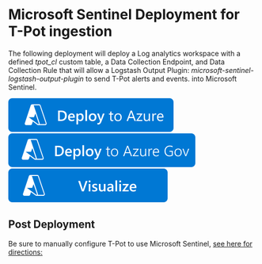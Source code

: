 # Microsoft Sentinel Deployment for T-Pot ingestion

The following deployment will deploy a Log analytics workspace with a defined *tpot_cl* custom table, a Data Collection Endpoint, and Data Collection Rule that will allow a Logstash Output Plugin: *microsoft-sentinel-logstash-output-plugin* to send T-Pot alerts and events. into Microsoft Sentinel.

[![Deploy To Azure](https://raw.githubusercontent.com/Azure/azure-quickstart-templates/master/1-CONTRIBUTION-GUIDE/images/deploytoazure.svg?sanitize=true)](https://portal.azure.com/#create/Microsoft.Template/uri/https%3A%2F%2Fraw.githubusercontent.com%2Fswiftsolves-msft%2FAzure-TPot%2Fmain%2Fsample%2Ftpot_all%2Fdeployment%2Fazuredeploy.json)
[![Deploy To Azure US Gov](https://raw.githubusercontent.com/Azure/azure-quickstart-templates/master/1-CONTRIBUTION-GUIDE/images/deploytoazuregov.svg?sanitize=true)](https://portal.azure.us/#create/Microsoft.Template/uri/https%3A%2F%2Fraw.githubusercontent.com%2Fswiftsolves-msft%2FAzure-TPot%2Fmain%2Fsample%2Ftpot_all%2Fdeployment%2Fazuredeploy.json)
[![Visualize](https://raw.githubusercontent.com/Azure/azure-quickstart-templates/master/1-CONTRIBUTION-GUIDE/images/visualizebutton.svg?sanitize=true)](http://armviz.io/#/?load=https%3A%2F%2Fraw.githubusercontent.com%2Fswiftsolves-msft%2FAzure-TPot%2Fmain%2Fsample%2Ftpot_all%2Fdeployment%2Fazuredeploy.json)

## Post Deployment

Be sure to manually configure T-Pot to use Microsoft Sentinel, [see here for directions:](https://github.com/swiftsolves-msft/Azure-TPot/tree/main/sample/tpot_all#azure-vm-t-pot-configuration)
